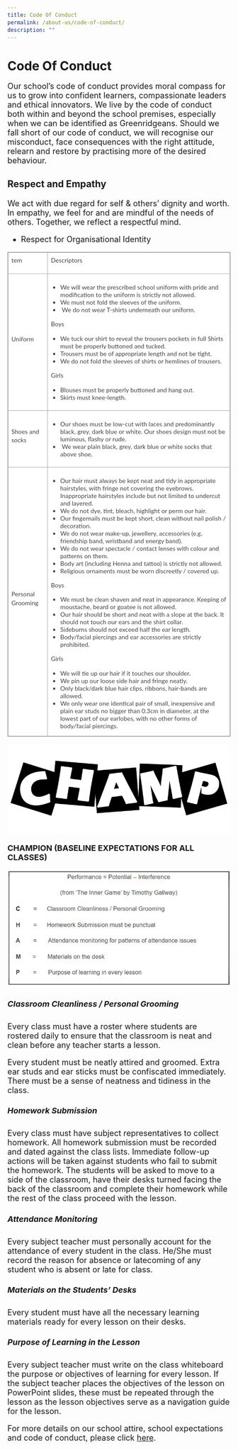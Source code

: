 ```yaml
---
title: Code Of Conduct
permalink: /about-us/code-of-conduct/
description: ""
---
```

# **Code Of Conduct**


<font size =4>Our school’s code of conduct provides moral compass for us to grow into confident learners, compassionate leaders and ethical innovators. We live by the code of conduct both within and beyond the school premises, especially when we can be identified as Greenridgeans. Should we fall short of our code of conduct, we will recognise our misconduct, face consequences with the right attitude, relearn and restore by practising more of the desired behaviour.

	
### Respect and Empathy
We act with due regard for self & others’ dignity and worth. In empathy, we feel for and are mindful of the needs of others. Together, we reflect a respectful mind.
	

- Respect for Organisational Identity

<table class="iveo_table ives_tab_simple3" style="margin: 0px; outline: 0px; padding: 0px; border-collapse: collapse; border: 1px solid rgb(170, 170, 170); color: rgb(69, 69, 69); font-family: Lato, sans-serif; font-size: 14px; font-style: normal; font-variant-ligatures: normal; font-variant-caps: normal; font-weight: 400; letter-spacing: normal; orphans: 2; text-align: left; text-transform: none; white-space: normal; widows: 2; word-spacing: 0px; -webkit-text-stroke-width: 0px; background-color: rgb(255, 255, 255); text-decoration-thickness: initial; text-decoration-style: initial; text-decoration-color: initial;"><tbody class="" style="margin: 0px; outline: 0px; padding: 0px;"><tr class="" style="margin: 0px; outline: 0px; padding: 0px;"><td width="80" class="" style="margin: 0px; outline: 0px; padding: 7px; text-align: center !important; border: 1px solid rgb(170, 170, 170);"><p class="" style="margin: 0px 0px 1em; outline: 0px; padding: 0px; line-height: 19.6px; text-align: left;"><span lang="EN-SG" class="" style="margin: 0px; outline: 0px; padding: 0px;">tem</span></p></td><td width="522" class="" style="margin: 0px; outline: 0px; padding: 7px; text-align: center !important; border: 1px solid rgb(170, 170, 170);"><p class="" style="margin: 0px 0px 1em; outline: 0px; padding: 0px; line-height: 19.6px; text-align: left;"><span lang="EN-SG" class="" style="margin: 0px; outline: 0px; padding: 0px;">Descriptors</span></p></td></tr><tr class="" style="margin: 0px; outline: 0px; padding: 0px;"><td width="80" class="" style="margin: 0px; outline: 0px; padding: 7px; text-align: center !important; border: 1px solid rgb(170, 170, 170);"><p class="" style="margin: 0px 0px 1em; outline: 0px; padding: 0px; line-height: 19.6px; text-align: left;"><span lang="EN-SG" class="" style="margin: 0px; outline: 0px; padding: 0px;">Uniform<b class="" style="margin: 0px; outline: 0px; padding: 0px;"></b></span></p></td><td width="522" class="" style="margin: 0px; outline: 0px; padding: 7px; text-align: center !important; border: 1px solid rgb(170, 170, 170);"><p class="" style="margin: 0px 0px 1em; outline: 0px; padding: 0px; line-height: 19.6px; text-align: left;"></p><ul style="margin: 0px 0px 0.5em 1.5em; outline: 0px; padding: 0px;"><li style="margin: 0px; outline: 0px; padding: 0px; text-align: left;"><span lang="EN-SG" class="" style="margin: 0px; outline: 0px; padding: 0px;">We will wear the prescribed school uniform with pride and modification to the uniform is strictly not allowed.</span></li><li style="margin: 0px; outline: 0px; padding: 0px; text-align: left;">We must not fold the sleeves of the uniform<span lang="EN-SG" class="" style="margin: 0px; outline: 0px; padding: 0px; background-color: initial;">.</span></li><li style="margin: 0px; outline: 0px; padding: 0px; text-align: left;"><span class="" style="margin: 0px; outline: 0px; padding: 0px;">&nbsp;</span><span lang="EN-GB" class="" style="margin: 0px; outline: 0px; padding: 0px; background-color: initial;">We do not wear T-shirts underneath our uniform.</span></li></ul><p style="margin: 0px 0px 1em; outline: 0px; padding: 0px; line-height: 19.6px;"></p><p class="" style="margin: 0px 0px 1em; outline: 0px; padding: 0px; line-height: 19.6px; text-align: left;"><span lang="EN-SG" class="" style="margin: 0px; outline: 0px; padding: 0px;">Boys</span></p><p class="" style="margin: 0px 0px 1em; outline: 0px; padding: 0px; line-height: 19.6px; text-align: left;"></p><ul style="margin: 0px 0px 0.5em 1.5em; outline: 0px; padding: 0px;"><li style="margin: 0px; outline: 0px; padding: 0px; text-align: left;"><span lang="EN-SG" class="" style="margin: 0px; outline: 0px; padding: 0px;">We tuck our shirt to reveal the trousers pockets in full Shirts must be properly buttoned and tucked.</span></li><li style="margin: 0px; outline: 0px; padding: 0px; text-align: left;">Trousers must be of appropriate length and not be tight.</li><li style="margin: 0px; outline: 0px; padding: 0px; text-align: left;">We do not fold the sleeves of shirts or hemlines of trousers.</li></ul><p style="margin: 0px 0px 1em; outline: 0px; padding: 0px; line-height: 19.6px;"></p><p class="" style="margin: 0px 0px 1em; outline: 0px; padding: 0px; line-height: 19.6px; text-align: left;"><span lang="EN-SG" class="" style="margin: 0px; outline: 0px; padding: 0px;">Girls</span></p><p class="" style="margin: 0px 0px 1em; outline: 0px; padding: 0px; line-height: 19.6px; text-align: left;"></p><ul style="margin: 0px 0px 0.5em 1.5em; outline: 0px; padding: 0px;"><li style="margin: 0px; outline: 0px; padding: 0px; text-align: left;"><span lang="EN-SG" class="" style="margin: 0px; outline: 0px; padding: 0px;">Blouses must be properly buttoned and hang out.</span></li><li style="margin: 0px; outline: 0px; padding: 0px; text-align: left;">Skirts must knee-length.</li></ul><p style="margin: 0px 0px 1em; outline: 0px; padding: 0px; line-height: 19.6px;"></p></td></tr><tr class="" style="margin: 0px; outline: 0px; padding: 0px;"><td width="80" class="" style="margin: 0px; outline: 0px; padding: 7px; text-align: center !important; border: 1px solid rgb(170, 170, 170);"><p class="" style="margin: 0px 0px 1em; outline: 0px; padding: 0px; line-height: 19.6px; text-align: left;"><span lang="EN-SG" class="" style="margin: 0px; outline: 0px; padding: 0px;">Shoes and socks<b class="" style="margin: 0px; outline: 0px; padding: 0px;"></b></span></p></td><td width="522" class="" style="margin: 0px; outline: 0px; padding: 7px; text-align: center !important; border: 1px solid rgb(170, 170, 170);"><p class="" style="margin: 0px 0px 1em; outline: 0px; padding: 0px; line-height: 19.6px; text-align: left;"></p><ul style="margin: 0px 0px 0.5em 1.5em; outline: 0px; padding: 0px;"><li style="margin: 0px; outline: 0px; padding: 0px; text-align: left;"><span lang="EN-SG" class="" style="margin: 0px; outline: 0px; padding: 0px;">Our shoes must be low-cut with laces and predominantly black, grey, dark blue or white. Our shoes design must not be luminous, flashy or rude.</span></li><li style="margin: 0px; outline: 0px; padding: 0px; text-align: left;"><span class="" style="margin: 0px; outline: 0px; padding: 0px;">&nbsp;</span><span lang="EN-SG" class="" style="margin: 0px; outline: 0px; padding: 0px; background-color: initial;">We wear plain black, grey, dark blue or white socks that above shoe.</span></li></ul><p style="margin: 0px 0px 1em; outline: 0px; padding: 0px; line-height: 19.6px;"></p></td></tr><tr class="" style="margin: 0px; outline: 0px; padding: 0px;"><td width="80" class="" style="margin: 0px; outline: 0px; padding: 7px; text-align: center !important; border: 1px solid rgb(170, 170, 170);"><p class="" style="margin: 0px 0px 1em; outline: 0px; padding: 0px; line-height: 19.6px; text-align: left;"><span lang="EN-SG" class="" style="margin: 0px; outline: 0px; padding: 0px;">Personal Grooming<b class="" style="margin: 0px; outline: 0px; padding: 0px;"></b></span></p></td><td width="522" class="" style="margin: 0px; outline: 0px; padding: 7px; text-align: center !important; border: 1px solid rgb(170, 170, 170);"><p class="" style="margin: 0px 0px 1em; outline: 0px; padding: 0px; line-height: 19.6px; text-align: left;"></p><ul style="margin: 0px 0px 0.5em 1.5em; outline: 0px; padding: 0px;"><li style="margin: 0px; outline: 0px; padding: 0px; text-align: left;"><span lang="EN-SG" class="" style="margin: 0px; outline: 0px; padding: 0px;">Our hair must always be kept neat and tidy in appropriate hairstyles, with fringe not covering the eyebrows. Inappropriate hairstyles include but not limited to<span>&nbsp;</span></span><span lang="EN-GB" class="" style="margin: 0px; outline: 0px; padding: 0px;">undercut and layered.</span></li><li style="margin: 0px; outline: 0px; padding: 0px; text-align: left;">We do not<span>&nbsp;</span><span class="" style="margin: 0px; outline: 0px; padding: 0px; background-color: initial;">dye, tint, bleach, highlight or perm our hair.</span></li><li style="margin: 0px; outline: 0px; padding: 0px; text-align: left;">Our fingernails must be kept short, clean without nail polish / decoration.</li><li style="margin: 0px; outline: 0px; padding: 0px; text-align: left;">We do not wear make-up, jewellery, accessories (e.g. friendship band, wristband and energy band).</li><li style="margin: 0px; outline: 0px; padding: 0px; text-align: left;">We do not wear spectacle / contact lenses with colour and patterns on them.</li><li style="margin: 0px; outline: 0px; padding: 0px; text-align: left;">Body art (including Henna and tattoo) is strictly not allowed.</li><li style="margin: 0px; outline: 0px; padding: 0px; text-align: left;">R<span class="" style="margin: 0px; outline: 0px; padding: 0px; background-color: initial;">eligious ornaments must be worn discreetly / covered up.</span></li></ul><p style="margin: 0px 0px 1em; outline: 0px; padding: 0px; line-height: 19.6px;"></p><p class="" style="margin: 0px 0px 1em; outline: 0px; padding: 0px; line-height: 19.6px; text-align: left;"><span lang="EN-SG" class="" style="margin: 0px; outline: 0px; padding: 0px;">Boys</span></p><p class="" style="margin: 0px 0px 1em; outline: 0px; padding: 0px; line-height: 19.6px; text-align: left;"></p><ul style="margin: 0px 0px 0.5em 1.5em; outline: 0px; padding: 0px;"><li style="margin: 0px; outline: 0px; padding: 0px; text-align: left;"><span lang="EN-SG" class="" style="margin: 0px; outline: 0px; padding: 0px;">We must be clean shaven and neat in appearance. Keeping of moustache, beard or goatee is not allowed.</span></li><li style="margin: 0px; outline: 0px; padding: 0px; text-align: left;">Our hair should be short and neat with a slope at the back. It should not touch our ears and the shirt collar.</li><li style="margin: 0px; outline: 0px; padding: 0px; text-align: left;">Sideburns should not exceed half the ear length.</li><li style="margin: 0px; outline: 0px; padding: 0px; text-align: left;">Body/facial piercings and ear accessories are strictly prohibited.</li></ul><p style="margin: 0px 0px 1em; outline: 0px; padding: 0px; line-height: 19.6px;"></p><p class="" style="margin: 0px 0px 1em; outline: 0px; padding: 0px; line-height: 19.6px; text-align: left;"><span lang="EN-SG" class="" style="margin: 0px; outline: 0px; padding: 0px;">Girls</span></p><p class="" style="margin: 0px 0px 1em; outline: 0px; padding: 0px; line-height: 19.6px; text-align: left;"></p><ul style="margin: 0px 0px 0.5em 1.5em; outline: 0px; padding: 0px;"><li style="margin: 0px; outline: 0px; padding: 0px; text-align: left;"><span lang="EN-SG" class="" style="margin: 0px; outline: 0px; padding: 0px;">We will tie up our hair if it touches our shoulder.</span></li><li style="margin: 0px; outline: 0px; padding: 0px; text-align: left;">We pin up our loose side hair and fringe neatly.</li><li style="margin: 0px; outline: 0px; padding: 0px; text-align: left;">Only black/dark blue hair clips, ribbons, hair-bands are allowed.</li><li style="margin: 0px; outline: 0px; padding: 0px; text-align: left;">We only wear one identical pair of small, inexpensive and plain ear studs no bigger than 0.3cm in diameter, at the lowest part of our earlobes, with no other forms of body/facial piercings.</li></ul></td></tr></tbody></table>
	
	
	
![](/images/Banner_Code-Of-Conduct.png)

**CHAMPION (BASELINE EXPECTATIONS FOR ALL CLASSES)**


![](/images/codeofconduct.jpg)


##### **C**lassroom Cleanliness / Personal Grooming

Every class must have a roster where students are rostered daily to ensure that the classroom is neat and clean before any teacher starts a lesson.

Every student must be neatly attired and groomed. Extra ear studs and ear sticks must be confiscated immediately. There must be a sense of neatness and tidiness in the class.

##### **H**omework Submission

Every class must have subject representatives to collect homework. All homework submission must be recorded and dated against the class lists. Immediate follow-up actions will be taken against students who fail to submit the homework. The students will be asked to move to a side of the classroom, have their desks turned facing the back of the classroom and complete their homework while the rest of the class proceed with the lesson.

##### **A**ttendance Monitoring 

Every subject teacher must personally account for the attendance of every student in the class. He/She must record the reason for absence or latecoming of any student who is absent or late for class.

##### **M**aterials on the Students’ Desks
Every student must have all the necessary learning materials ready for every lesson on their desks.

##### **P**urpose of Learning in the Lesson

Every subject teacher must write on the class whiteboard the purpose or objectives of learning for every lesson. If the subject teacher places the objectives of the lesson on PowerPoint slides, these must be repeated through the lesson as the lesson objectives serve as a navigation guide for the lesson.

For more details on our school attire, school expectations and code of conduct, please click [here](/files/Code_of_Conduct2017.pdf).